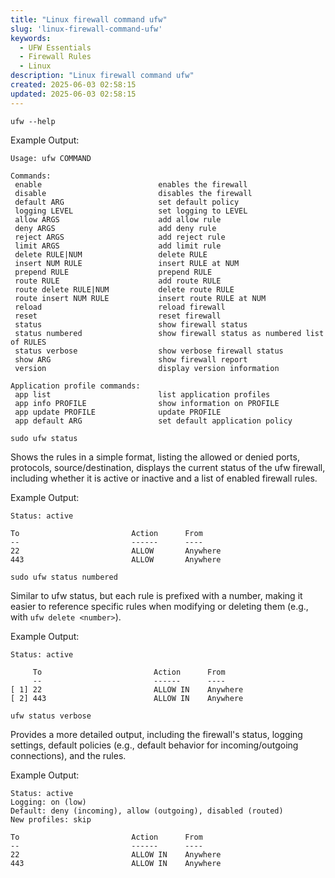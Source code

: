 ```yaml
---
title: "Linux firewall command ufw"
slug: 'linux-firewall-command-ufw'
keywords:
  - UFW Essentials
  - Firewall Rules
  - Linux
description: "Linux firewall command ufw"
created: 2025-06-03 02:58:15
updated: 2025-06-03 02:58:15
---
```


`ufw --help`

Example Output:

```plaintext
Usage: ufw COMMAND

Commands:
 enable                          enables the firewall
 disable                         disables the firewall
 default ARG                     set default policy
 logging LEVEL                   set logging to LEVEL
 allow ARGS                      add allow rule
 deny ARGS                       add deny rule
 reject ARGS                     add reject rule
 limit ARGS                      add limit rule
 delete RULE|NUM                 delete RULE
 insert NUM RULE                 insert RULE at NUM
 prepend RULE                    prepend RULE
 route RULE                      add route RULE
 route delete RULE|NUM           delete route RULE
 route insert NUM RULE           insert route RULE at NUM
 reload                          reload firewall
 reset                           reset firewall
 status                          show firewall status
 status numbered                 show firewall status as numbered list of RULES
 status verbose                  show verbose firewall status
 show ARG                        show firewall report
 version                         display version information

Application profile commands:
 app list                        list application profiles
 app info PROFILE                show information on PROFILE
 app update PROFILE              update PROFILE
 app default ARG                 set default application policy
```

`sudo ufw status`

Shows the rules in a simple format, listing the allowed or denied ports, protocols, source/destination, displays the current status of the ufw firewall, including whether it is active or inactive and a list of enabled firewall rules.

Example Output:

```plaintext
Status: active

To                         Action      From
--                         ------      ----
22                         ALLOW       Anywhere
443                        ALLOW       Anywhere
```

`sudo ufw status numbered`

Similar to ufw status, but each rule is prefixed with a number, making it easier to reference specific rules when modifying or deleting them (e.g., with `ufw delete <number>`).

Example Output:

```plaintext
Status: active

     To                         Action      From
     --                         ------      ----
[ 1] 22                         ALLOW IN    Anywhere
[ 2] 443                        ALLOW IN    Anywhere
```

`ufw status verbose`

Provides a more detailed output, including the firewall's status, logging settings, default policies (e.g., default behavior for incoming/outgoing connections), and the rules.

Example Output:

```plaintext
Status: active
Logging: on (low)
Default: deny (incoming), allow (outgoing), disabled (routed)
New profiles: skip

To                         Action      From
--                         ------      ----
22                         ALLOW IN    Anywhere
443                        ALLOW IN    Anywhere
```

